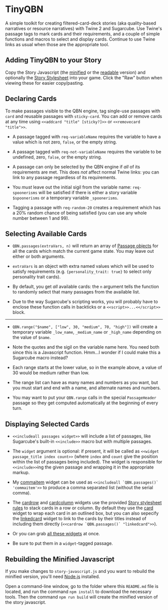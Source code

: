 TinyQBN
=======

A simple toolkit for creating filtered-card-deck stories (aka
quality-based narratives or resource narratives) with Twine 2 and
Sugarcube. Use Twine's passage tags to mark cards and their
requirements, and a couple of simple functions and macros to
select and display cards. Continue to use Twine links as usual
when those are the appropriate tool.


Adding TinyQBN to your Story
----------------------------

Copy the Story Javascript (the [minified](story-javascript.min.js)
or the [readable](story-javascript.js) version) and optionally the
[Story Stylesheet](story-stylesheet.css) into your game. Click the
"Raw" button when viewing these for easier copy/pasting.


Declaring Cards
---------------

To make passages visible to the QBN engine, tag single-use
passages with `card` and reusable passages with `sticky-card`. You
can add or remove cards at any time using `<<addcard "title"
[sticky?]>>` or `<<removecard "title">>`.

* A passage tagged with `req-variableName` requires the variable
  to have a value which is not zero, `false`, or the empty string.

* A passage tagged with `req-not-variableName` requires the
  variable to be undefined, zero, `false`, or the empty string.

* A passage can only be selected by the QBN engine if *all* of its
  requirements are met. This does *not* affect normal Twine links:
  you can link to any passage regardless of its requirements.

* You *must* leave out the initial sigil from the variable name:
  `req-spoonerisms` will be satisfied if there is either a story
  variable `$spoonerisms` or a temporary variable `_spoonerisms`.

* Tagging a passage with `req-random-20` creates a requirement
  which has a 20% random chance of being satisfied (you can use
  any whole number between 1 and 99).


Selecting Available Cards
-------------------------

* `QBN.passages(extraVars, n)` will return an array of [Passage
  objects](http://www.motoslave.net/sugarcube/2/docs/#passage-api)
  for all the cards which match the current game state. You may
  leave out either or both arguments.

* `extraVars` is an object with extra named values which will be
  used to satisfy requirements (e.g.  `{personality_trait: true}`
  to select only personality trait cards).

* By default, you get *all* available cards: the `n` argument
  tells the function to randomly select that many passages from
  the available list.

* Due to the way Sugarcube's scripting works, you will probably
  have to enclose these function calls in backticks or a
  `<<script>>...<</script>>` block.

-----

* `QBN.range("$name", ["low", 30, "medium", 70, "high"])` will
  create a temporary variable `_low_name`, `_medium_name` or
  `_high_name` depending on the value of `$name`.

* Note the quotes and the sigil on the variable name here. You
  need both since this is a Javascript function. Hmm...I wonder if
  I could make this a Sugarcube macro instead?

* Each range starts at the lower value, so in the example above, a
  value of 30 would be medium rather than low.

* The range list can have as many names and numbers as you want,
  but you must start and end with a name, and alternate names and
  numbers.

* You may want to put your `QBN.range` calls in the special
  `PassageHeader` passage so they get computed automatically at
  the beginning of every turn.


Displaying Selected Cards
-------------------------

* `<<includeall passages widget>>` will include a list of
  passages, like Sugarcube's built-in `<<include>>` macro but with
  multiple passages.

* The `widget` argument is optional: if present, it will be called
  as `<<widget passage_title index count>>` (where `index` and
  `count` give the position within the list of passages being
  included).  The widget is responsible for `<<include>>`ing the
  given passage and wrapping it in the appropriate markup.

* My [commaitem](widgets/commaitem.txt) widget can be used as
  ``<<includeall `QBN.passages()` 'commaitem'>>`` to produce a
  comma separated list (without the serial comma).

* The [cardrow](widgets/cardrow.txt) and
  [cardcolumn](widgets/cardcolumn.txt) widgets use the provided
  [Story stylesheet rules](story-stylesheet.css) to stack cards in
  a row or column. By default they use the
  [card](widgets/card.txt) widget to wrap each card in an outlined
  box, but you can also sepecify the
  [linkedcard](widgets/linkedcard.txt) widget to link to the cards by
  their titles instead of including them directly (``<<cardrow
  `QBN.passages()` "linkedcard">>``).

* Or you can grab [all these widgets](widgets/all.txt) at once.

* Be sure to put them in a `widget`-tagged passage.


Rebuilding the Minified Javascript
----------------------------------

If you make changes to `story-javascript.js` and you want to
rebuild the minified version, you'll need
[Node.js](https://nodejs.org/) installed.

Open a command-line window, go to the folder where this
`README.md` file is located, and run the command `npm install` to
download the necessary tools.  Then the command `npm run build`
will create the minified version of the story javascript.
